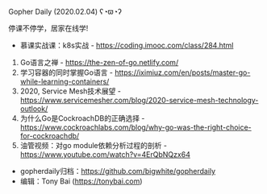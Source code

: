 Gopher Daily (2020.02.04) ʕ◔ϖ◔ʔ

停课不停学，居家在线学! 
* 慕课实战课：k8s实战 - https://coding.imooc.com/class/284.html

1. Go语言之禅 - https://the-zen-of-go.netlify.com/
2. 学习容器的同时掌握Go语言 - https://iximiuz.com/en/posts/master-go-while-learning-containers/
3. 2020, Service Mesh技术展望 - https://www.servicemesher.com/blog/2020-service-mesh-technology-outlook/
4. 为什么Go是CockroachDB的正确选择 - https://www.cockroachlabs.com/blog/why-go-was-the-right-choice-for-cockroachdb/
5. 油管视频：对go module依赖分析过程的剖析 - https://www.youtube.com/watch?v=4ErQbNQzx64

* gopherdaily归档：https://github.com/bigwhite/gopherdaily
* 编辑：Tony Bai (https://tonybai.com)
